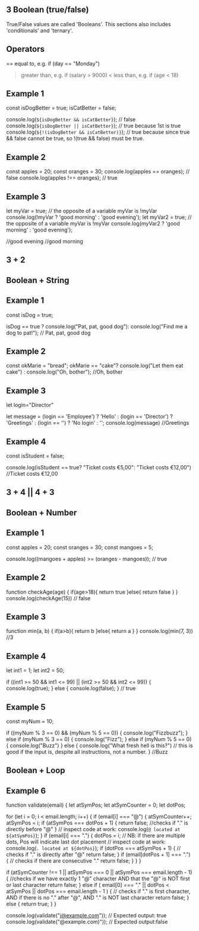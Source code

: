 ## 3 Boolean (true/false)
True/False values are called 'Booleans'. 
This sections also includes 'conditionals' and 'ternary'.
## Operators 
== 	equal to, e.g. 	if (day == "Monday")
> 	greater than, e.g. 	if (salary > 9000)
< 	less than, e.g.  	if (age < 18)
## Example 1 
const isDogBetter = true; 
isCatBetter = false;

console.log(`${isDogBetter && isCatBetter}`); // false 
console.log(`${isDogBetter || isCatBetter}`); // true because 1st is true
console.log(`${!(isDogBetter && isCatBetter)}`); // true because since true && false cannot be true, so !(true && false) must be true.

## Example 2 
const apples = 20;
const oranges = 30;
console.log(apples == oranges); 
// false 
console.log(apples !== oranges); 
// true

## Example 3 
let myVar = true;
// the opposite of a variable myVar is !myVar
console.log(!myVar ? 'good morning' : 'good evening');
let myVar2 = true;
// the opposite of a variable myVar is !myVar
console.log(myVar2 ? 'good morning' : 'good evening');

//good evening
//good morning

## 3 + 2 
## Boolean + String
## Example 1  
const isDog = true;

isDog == true ? console.log("Pat, pat, good dog"): console.log("Find me a dog to pat!");
// Pat, pat, good dog

## Example 2 
const okMarie = "bread";
okMarie == "cake"? console.log("Let them eat cake") : console.log("Oh, bother");
//Oh, bother

## Example 3 
let login="Director"

let message = (login == 'Employee') ? 'Hello' :
  (login == 'Director') ? 'Greetings' :
  (login == '') ? 'No login' :
  ''; 
console.log(message)
//Greetings

## Example 4 
const isStudent = false;

console.log(isStudent == true? "Ticket costs €5,00": "Ticket costs €12,00")
//Ticket costs €12,00


## 3 + 4 || 4 + 3
## Boolean + Number 

## Example 1
const apples = 20;
const oranges = 30;
const mangoes = 5;

console.log((mangoes + apples) >= (oranges - mangoes)); 
// true

## Example 2 
function checkAge(age) {
  if(age>18){
    return true
  }else{
    return false
  }
  }
console.log(checkAge(15))
  // false

## Example 3  
  function min(a, b) {
    if(a>b){
      return b
    }else{
      return a
    }
  }
console.log(min(7, 3))
  //3

## Example 4 
let int1 = 1; let int2 = 50;

if ((int1 >= 50 && int1 <= 99) || (int2 >= 50 && int2 <= 99)) {
    console.log(true);
} else {
    console.log(false);
}
// true

## Example 5
const myNum = 10;

if ((myNum % 3 == 0) && (myNum % 5 == 0)) {
    console.log("Fizzbuzz");
} else if (myNum % 3 == 0) {
    console.log("Fizz");
} else if (myNum % 5 == 0) {
    console.log("Buzz")
} else {
    console.log("What fresh hell is this?") 
    // this is good if the input is, despite all instructions, not a number.
}
//Buzz 


## Boolean + Loop

## Example 6 
function validate(email) {
  let atSymPos;
  let atSymCounter = 0;
  let dotPos;

  for (let i = 0; i < email.length; i++) {
    if (email[i] === "@") {
      atSymCounter++;
      atSymPos = i;
      if (atSymPos === dotPos + 1) {
        return false; //checks if "." is directly before "@"
      }
      // inspect code at work: console.log(`@ located at ${atSymPos}`);
    }
    if (email[i] === ".") {
      dotPos = i; // NB: if there are multiple dots, Pos will indicate last dot placement
      // inspect code at work: console.log(`. located at ${dotPos}`);
      if (dotPos === atSymPos + 1) {
        // checks if "." is directly after "@"
        return false;
      }
      if (email[dotPos + 1] === ".") {
        // checks if there are consecutive "."
        return false;
      }
    }
  }

  if (atSymCounter !== 1 || atSymPos === 0 || atSymPos === email.length - 1) {
    //checks if we have exactly 1 "@" character AND that the "@" is NOT first or last character
    return false;
  } else if (
    email[0] === "." ||
    dotPos < atSymPos ||
    dotPos === email.length - 1
  ) {
    // checks if "." is first character, AND if there is no "." after "@", AND "." is NOT last character
    return false;
  } else {
    return true;
  }
}

console.log(validate("j@example.com"));
// Expected output: true
console.log(validate("@example.com)"));
//  Expected output:false
